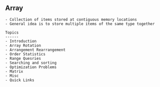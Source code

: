 ## Array

    - Collection of items stored at contiguous memory locations
    - General idea is to store multiple items of the same type together

    Topics
    ------
    - Introduction
    - Array Rotation
    - Arrangement Rearrangement
    - Order Statistics
    - Range Quesries
    - Searching and sorting
    - Optimization Problems
    - Matrix
    - Misc
    - Quick Links
